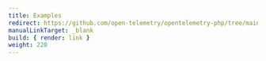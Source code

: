 ```yaml
---
title: Examples
redirect: https://github.com/open-telemetry/opentelemetry-php/tree/main/examples
manualLinkTarget: _blank
build: { render: link }
weight: 220
---
```

